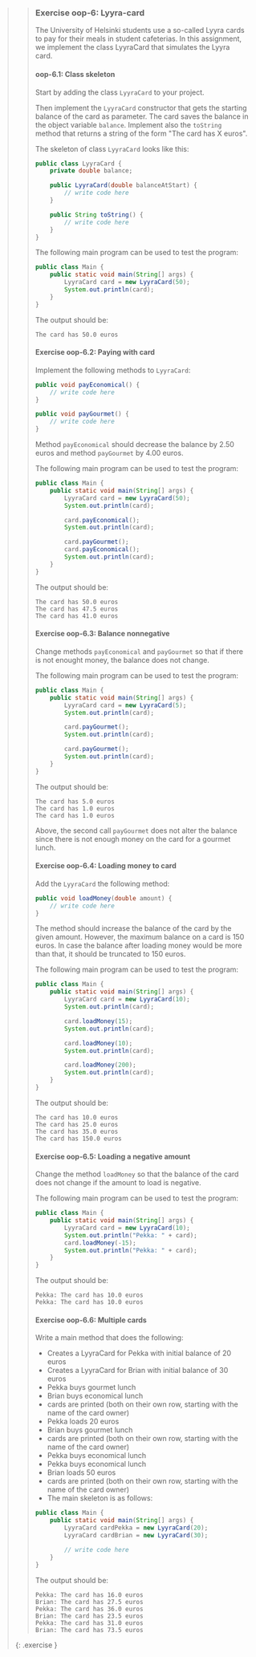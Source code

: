 >> ### Exercise oop-6: Lyyra-card
>>
>> The University of Helsinki students use a so-called Lyyra cards to pay for their meals in student cafeterias. In this assignment, we implement the class LyyraCard that simulates the Lyyra card.
>>
>> #### oop-6.1: Class skeleton
>>
>> Start by adding the class `LyyraCard` to your project.
>>
>> Then implement the `LyyraCard` constructor that gets the starting balance of the card as parameter. The card saves the balance in the object variable `balance`. Implement also the `toString` method that returns a string of the form "The card has X euros".
>>
>> The skeleton of class `LyyraCard` looks like this:
>>
>>```java
>> public class LyyraCard {
>>     private double balance;
>>
>>     public LyyraCard(double balanceAtStart) {
>>         // write code here
>>     }
>>
>>     public String toString() {
>>         // write code here
>>     }
>> }
>>```
>>
>> The following main program can be used to test the program:
>>
>>```java
>> public class Main {
>>     public static void main(String[] args) {
>>         LyyraCard card = new LyyraCard(50);
>>         System.out.println(card);
>>     }
>> }
>>```
>>
>> The output should be:
>>
>>```output
>> The card has 50.0 euros
>>```
>>
>> #### Exercise oop-6.2: Paying with card
>>
>> Implement the following methods to `LyyraCard`:
>>
>>```java
>> public void payEconomical() {
>>     // write code here
>> }
>>
>> public void payGourmet() {
>>     // write code here
>> }
>>```
>>
>> Method `payEconomical` should decrease the balance by 2.50 euros and method `payGourmet` by 4.00 euros.
>>
>> The following main program can be used to test the program:
>>
>>```java
>> public class Main {
>>     public static void main(String[] args) {
>>         LyyraCard card = new LyyraCard(50);
>>         System.out.println(card);
>>
>>         card.payEconomical();
>>         System.out.println(card);
>>
>>         card.payGourmet();
>>         card.payEconomical();
>>         System.out.println(card);
>>     }
>> }
>>```
>>
>> The output should be:
>>
>>```output
>> The card has 50.0 euros
>> The card has 47.5 euros
>> The card has 41.0 euros
>>```
>>
>> #### Exercise oop-6.3: Balance nonnegative
>>
>> Change methods `payEconomical` and `payGourmet` so that if there is not enought money, the balance does not change.
>>
>> The following main program can be used to test the program:
>>
>>```java
>> public class Main {
>>     public static void main(String[] args) {
>>         LyyraCard card = new LyyraCard(5);
>>         System.out.println(card);
>>
>>         card.payGourmet();
>>         System.out.println(card);
>>
>>         card.payGourmet();
>>         System.out.println(card);
>>     }
>> }
>>```
>>
>> The output should be:
>>
>>```output
>> The card has 5.0 euros
>> The card has 1.0 euros
>> The card has 1.0 euros
>>```
>>
>> Above, the second call `payGourmet` does not alter the balance since there is not enough money on the card for a gourmet lunch.
>>
>> #### Exercise oop-6.4: Loading money to card
>>
>> Add the `LyyraCard` the following method:
>>
>>```java
>> public void loadMoney(double amount) {
>>     // write code here
>> }
>>```
>>
>> The method should increase the balance of the card by the given amount. However, the maximum balance on a card is 150 euros. In case the balance after loading money would be more than that, it should be truncated to 150 euros.
>>
>> The following main program can be used to test the program:
>>
>>```java
>> public class Main {
>>     public static void main(String[] args) {
>>         LyyraCard card = new LyyraCard(10);
>>         System.out.println(card);
>>
>>         card.loadMoney(15);
>>         System.out.println(card);
>>
>>         card.loadMoney(10);
>>         System.out.println(card);
>>
>>         card.loadMoney(200);
>>         System.out.println(card);
>>     }
>> }
>>```
>>
>> The output should be:
>>
>>```output
>> The card has 10.0 euros
>> The card has 25.0 euros
>> The card has 35.0 euros
>> The card has 150.0 euros
>>```
>>
>> #### Exercise oop-6.5: Loading a negative amount
>>
>> Change the method `loadMoney` so that the balance of the card does not change if the amount to load is negative.
>>
>> The following main program can be used to test the program:
>>
>>```java
>> public class Main {
>>     public static void main(String[] args) {
>>         LyyraCard card = new LyyraCard(10);
>>         System.out.println("Pekka: " + card);
>>         card.loadMoney(-15);
>>         System.out.println("Pekka: " + card);
>>     }
>> }
>>```
>>
>> The output should be:
>>
>>```output
>> Pekka: The card has 10.0 euros
>> Pekka: The card has 10.0 euros
>>```
>>
>> #### Exercise oop-6.6: Multiple cards
>>
>> Write a main method that does the following:
>>
>> * Creates a LyyraCard for Pekka with initial balance of 20 euros
>> * Creates a LyyraCard for Brian with initial balance of 30 euros
>> * Pekka buys gourmet lunch
>> * Brian buys economical lunch
>> * cards are printed (both on their own row, starting with the name of the card owner)
>> * Pekka loads 20 euros
>> * Brian buys gourmet lunch
>> * cards are printed (both on their own row, starting with the name of the card owner)
>> * Pekka buys economical lunch
>> * Pekka buys economical lunch
>> * Brian loads 50 euros
>> * cards are printed (both on their own row, starting with the name of the card owner)
>> * The main skeleton is as follows:
>>
>>```java
>> public class Main {
>>     public static void main(String[] args) {
>>         LyyraCard cardPekka = new LyyraCard(20);
>>         LyyraCard cardBrian = new LyyraCard(30);
>>
>>         // write code here
>>     }
>> }
>>```
>>
>> The output should be:
>>
>>```output
>> Pekka: The card has 16.0 euros
>> Brian: The card has 27.5 euros
>> Pekka: The card has 36.0 euros
>> Brian: The card has 23.5 euros
>> Pekka: The card has 31.0 euros
>> Brian: The card has 73.5 euros
>>```
>>
>{: .exercise }